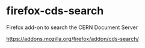 # firefox-cds-search
Firefox add-on to search the CERN Document Server

https://addons.mozilla.org/firefox/addon/cds-search/
